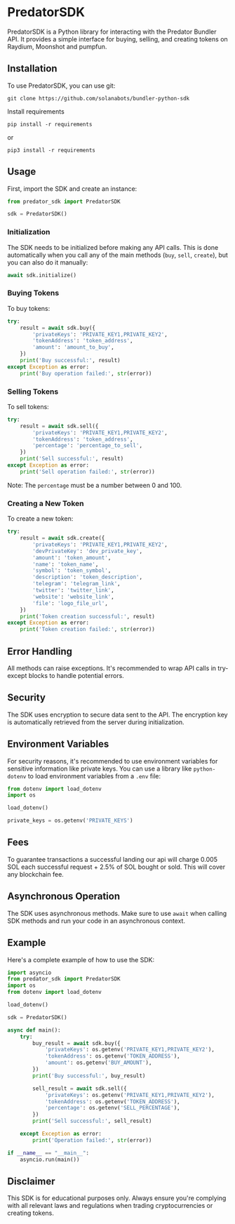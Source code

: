 # PredatorSDK

PredatorSDK is a Python library for interacting with the Predator Bundler API. It provides a simple interface for buying, selling, and creating tokens on Raydium, Moonshot and pumpfun.

## Installation

To use PredatorSDK, you can use git:

```
git clone https://github.com/solanabots/bundler-python-sdk
```

Install requirements

```
pip install -r requirements 
```
or 
```
pip3 install -r requirements 
```
## Usage

First, import the SDK and create an instance:

```python
from predator_sdk import PredatorSDK

sdk = PredatorSDK()
```

### Initialization

The SDK needs to be initialized before making any API calls. This is done automatically when you call any of the main methods (`buy`, `sell`, `create`), but you can also do it manually:

```python
await sdk.initialize()
```

### Buying Tokens

To buy tokens:

```python
try:
    result = await sdk.buy({
        'privateKeys': 'PRIVATE_KEY1,PRIVATE_KEY2',
        'tokenAddress': 'token_address',
        'amount': 'amount_to_buy',
    })
    print('Buy successful:', result)
except Exception as error:
    print('Buy operation failed:', str(error))
```

### Selling Tokens

To sell tokens:

```python
try:
    result = await sdk.sell({
        'privateKeys': 'PRIVATE_KEY1,PRIVATE_KEY2',
        'tokenAddress': 'token_address',
        'percentage': 'percentage_to_sell',
    })
    print('Sell successful:', result)
except Exception as error:
    print('Sell operation failed:', str(error))
```

Note: The `percentage` must be a number between 0 and 100.

### Creating a New Token

To create a new token:

```python
try:
    result = await sdk.create({
        'privateKeys': 'PRIVATE_KEY1,PRIVATE_KEY2',
        'devPrivateKey': 'dev_private_key',
        'amount': 'token_amount',
        'name': 'token_name',
        'symbol': 'token_symbol',
        'description': 'token_description',
        'telegram': 'telegram_link',
        'twitter': 'twitter_link',
        'website': 'website_link',
        'file': 'logo_file_url',
    })
    print('Token creation successful:', result)
except Exception as error:
    print('Token creation failed:', str(error))
```

## Error Handling

All methods can raise exceptions. It's recommended to wrap API calls in try-except blocks to handle potential errors.

## Security

The SDK uses encryption to secure data sent to the API. The encryption key is automatically retrieved from the server during initialization.

## Environment Variables

For security reasons, it's recommended to use environment variables for sensitive information like private keys. You can use a library like `python-dotenv` to load environment variables from a `.env` file:

```python
from dotenv import load_dotenv
import os

load_dotenv()

private_keys = os.getenv('PRIVATE_KEYS')
```
## Fees

To guarantee transactions a successful landing our api will charge 0.005 SOL each successful request + 2.5% of SOL bought or sold. This will cover any blockchain fee.

## Asynchronous Operation

The SDK uses asynchronous methods. Make sure to use `await` when calling SDK methods and run your code in an asynchronous context.

## Example

Here's a complete example of how to use the SDK:

```python
import asyncio
from predator_sdk import PredatorSDK
import os
from dotenv import load_dotenv

load_dotenv()

sdk = PredatorSDK()

async def main():
    try:
        buy_result = await sdk.buy({
            'privateKeys': os.getenv('PRIVATE_KEY1,PRIVATE_KEY2'),
            'tokenAddress': os.getenv('TOKEN_ADDRESS'),
            'amount': os.getenv('BUY_AMOUNT'),
        })
        print('Buy successful:', buy_result)

        sell_result = await sdk.sell({
            'privateKeys': os.getenv('PRIVATE_KEY1,PRIVATE_KEY2'),
            'tokenAddress': os.getenv('TOKEN_ADDRESS'),
            'percentage': os.getenv('SELL_PERCENTAGE'),
        })
        print('Sell successful:', sell_result)

    except Exception as error:
        print('Operation failed:', str(error))

if __name__ == "__main__":
    asyncio.run(main())
```

## Disclaimer

This SDK is for educational purposes only. Always ensure you're complying with all relevant laws and regulations when trading cryptocurrencies or creating tokens.
